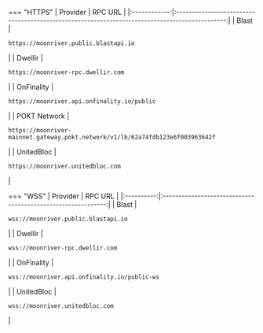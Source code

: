 === "HTTPS"
    |   Provider   |                                            RPC URL                                             |
    |:------------:|:----------------------------------------------------------------------------------------------:|
    |    Blast     |                     <pre>```https://moonriver.public.blastapi.io```</pre>                      |
    |   Dwellir    |                       <pre>```https://moonriver-rpc.dwellir.com```</pre>                       |
    |  OnFinality  |                  <pre>```https://moonriver.api.onfinality.io/public```</pre>                   |
    | POKT Network | <pre>```https://moonriver-mainnet.gateway.pokt.network/v1/lb/62a74fdb123e6f003963642f```</pre> |
    |  UnitedBloc  |                       <pre>```https://moonriver.unitedbloc.com```</pre>                        |

=== "WSS"
    |  Provider  |                           RPC URL                            |
    |:----------:|:------------------------------------------------------------:|
    |   Blast    |     <pre>```wss://moonriver.public.blastapi.io```</pre>      |
    |  Dwellir   |       <pre>```wss://moonriver-rpc.dwellir.com```</pre>       |
    | OnFinality | <pre>```wss://moonriver.api.onfinality.io/public-ws```</pre> |
    | UnitedBloc |       <pre>```wss://moonriver.unitedbloc.com```</pre>        |
